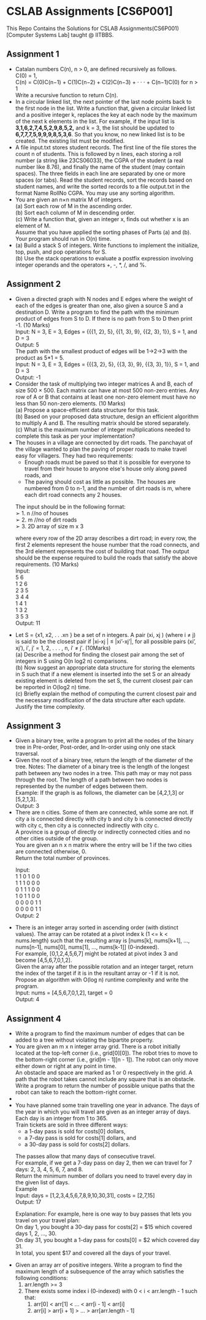 <h1>CSLAB Assignments [CS6P001]</h1>
This Repo Contains the Solutions for CSLAB Assignments(CS6P001)[Computer Systems Lab] taught @ IITBBS.
<h2>Assignment 1</h2>
<ul>
  <li>
    Catalan numbers C(n), n &gt; 0, are defined recursively as follows.<br>
    C(0) = 1,<br>
    C(n) = C(0)C(n−1) + C(1)C(n−2) + C(2)C(n−3) + · · · + C(n−1)C(0) for n &gt; 1<br>
    Write a recursive function to return C(n).<br>
  </li>
  <li>
    In a circular linked list, the next pointer of the last node points back to the first node
    in the list. Write a function that, given a circular linked list and a positive integer k,
    replaces the key at each node by the maximum of the next k elements in the list. For
    example, if the input list is <strong>3,1,6,2,7,4,5,2,9,8,5,2,</strong> and k = 3, the list should be
    updated to <strong> 6,7,7,7,5,9,9,9,8,5,3,6</strong>. So that you know, no new linked list is to be created. The
    existing list must be modified.
  </li>
  <li>
    A file input.txt stores student records. The first line of the file stores the count n of
    students. This is followed by n lines, each storing a roll number (a string like
    23CS06033), the CGPA of the student (a real number like 8.76), and finally the name
    of the student (may contain spaces). The three fields in each line are separated by
    one or more spaces (or tabs). Read the student records, sort the records based on
    student names, and write the sorted records to a file output.txt in the format Name
    RollNo CGPA. You may use any sorting algorithm.
  </li>
  <li>
    You are given an n×n matrix M of integers.<br>
    (a) Sort each row of M in the ascending order.<br>
    (b) Sort each column of M in descending order.<br>
    (c) Write a function that, given an integer x, finds out whether x is an element of M.<br>
    Assume that you have applied the sorting phases of Parts (a) and (b). Your
    program should run in O(n) time.
  </li>
  <li>
    (a) Build a stack S of integers. Write functions to implement the initialize, top, push,
    and pop operations for S.<br>
    (b) Use the stack operations to evaluate a postfix expression involving integer
    operands and the operators +, -, *, /, and %.<br>
  </li>
</ul>

<h2>Assignment 2</h2>
<ul>
  <li>
    Given a directed graph with N nodes and E edges where the weight of each of the
edges is greater than one, also given a source S and a destination D. Write a program
to find the path with the minimum product of edges from S to D. If there is no path
from S to D then print -1. (10 Marks)<br>
Input: N = 3, E = 3, Edges = {{{1, 2}, 5}, {{1, 3}, 9}, {{2, 3}, 1}}, S = 1, and D = 3<br>
Output: 5<br>
The path with the smallest product of edges will be 1->2->3
with the product as 5*1 = 5.<br>
Input: N = 3, E = 3, Edges = {{{3, 2}, 5}, {{3, 3}, 9}, {{3, 3}, 1}}, S = 1, and D = 3<br>
Output: -1<br>
  </li>
  <li>
    Consider the task of multiplying two integer matrices A and B, each of size 500 × 500.
Each matrix can have at most 500 non-zero entries. Any row of A or B that contains at
least one non-zero element must have no less than 50 non-zero elements. (10 Marks)<br>
(a) Propose a space-efficient data structure for this task.<br>
(b) Based on your proposed data structure, design an efficient algorithm to multiply
A and B. The resulting matrix should be stored separately.<br>
(c) What is the maximum number of integer multiplications needed to complete this
task as per your implementation?<br>
  </li>
  <li>
    The houses in a village are connected by dirt roads. The panchayat of the village
wanted to plan the paving of proper roads to make travel easy for villagers. They had
two requirements:<br>
<ul>
<li>Enough roads must be paved so that it is possible for everyone to travel from
their house to anyone else's house only along paved roads, and </li>
<li>The paving should cost as little as possible. The houses are numbered from 0
to n-1, and the number of dirt roads is m, where each dirt road connects any
2 houses.</li>
</ul>

The input should be in the following format:<br>
➢ 1. n //no of houses<br>
➢ 2. m //no of dirt roads<br>
➢ 3. 2D array of size m x 3<br>

where every row of the 2D array describes a dirt road; in every row, the first 2
elements represent the house number that the road connects, and the 3rd element
represents the cost of building that road.
The output should be the expense required to build the roads that satisfy the above
requirements. (10 Marks)<br>
Input:<br>
5 6 <br>
1 2 6<br>
2 3 5<br>
3 4 4<br>
1 4 1<br>
1 3 2<br>
3 5 3<br>
Output:
11
  </li>
  <li>
    Let S = {x1, x2, . . .xn
} be a set of n integers. A pair (xi, xj ) (where i ≠ j) is said to be the
closest pair if |xi-xj | ≤ |xi’-xj’|, for all possible pairs (xi’, xj’), i′, j′ = 1, 2, . . . , n, i′ ≠ j′. (10Marks)<br>
(a) Describe a method for finding the closest pair among the set of integers in
S using O(n log2 n) comparisons.<br>
(b) Now suggest an appropriate data structure for storing the elements in S
such that if a new element is inserted into the set S or an already existing
element is deleted from the set S, the current closest pair can be reported in
O(log2 n) time.<br>
(c) Briefly explain the method of computing the current closest pair and the
necessary modification of the data structure after each update. Justify the
time complexity.<br>
  </li>
</ul>

<h2>Assignment 3</h2>
<ul>

<li>Given a binary tree, write a program to print all the nodes of the binary tree in
Pre-order, Post-order, and In-order using only one stack traversal.</li>
<li>Given the root of a binary tree, return the length of the diameter of the tree.
Notes:
The diameter of a binary tree is the length of the longest path between any two
nodes in a tree. This path may or may not pass through the root.
The length of a path between two nodes is represented by the number of edges
between them.<br>
Example: If the graph is as follows, the diameter can be [4,2,1,3] or [5,2,1,3].<br>
Output: 3<br>
</li>
<li>There are n cities. Some of them are connected, while some are not. If city a is
connected directly with city b and city b is connected directly with city c, then city a
is connected indirectly with city c.<br>
A province is a group of directly or indirectly connected cities and no other cities
outside of the group.<br>
You are given an n x n matrix where the entry will be 1 if the two cities are
connected otherwise, 0.<br>
Return the total number of provinces.<br>

Input:<br>
1 1 0 1 0 0<br>
1 1 1 0 0 0<br>
0 1 1 1 0 0<br>
1 0 1 1 0 0<br>
0 0 0 0 1 1<br>
0 0 0 0 1 1<br>
Output: 2<br>
</li>
<li>There is an integer array sorted in ascending order (with distinct values).
The array can be rotated at a pivot index k (1 <= k < nums.length) such that the
resulting array is [nums[k], nums[k+1], ..., nums[n-1], nums[0], nums[1], ...,
nums[k-1]] (0-indexed).<br>
For example, [0,1,2,4,5,6,7] might be rotated at pivot index 3 and become
[4,5,6,7,0,1,2].<br>
Given the array after the possible rotation and an integer target, return the index of
the target if it is in the resultant array or -1 if it is not.<br>
Propose an algorithm with O(log n) runtime complexity and write the program.<br>
Input: nums = [4,5,6,7,0,1,2], target = 0<br>
Output: 4<br>
</li>
</ul>

<h2>Assignment 4</h2>
<ul>
<li>Write a program to find the maximum number of edges that can be added to a tree
without violating the bipartite property.</li>
<li>You are given an m x n integer array grid. There is a robot initially located at the
top-left corner (i.e., grid[0][0]). The robot tries to move to the bottom-right corner
(i.e., grid[m - 1][n - 1]). The robot can only move either down or right at any point in
time.<br>
An obstacle and space are marked as 1 or 0 respectively in the grid. A path that the
robot takes cannot include any square that is an obstacle.<br>
Write a program to return the number of possible unique paths that the robot can
take to reach the bottom-right corner.<li>
<li>You have planned some train travelling one year in advance. The days of the year in
which you will travel are given as an integer array of days. Each day is an integer from
1 to 365.<br>
Train tickets are sold in three different ways:<br>
  <ul>
   <li> a 1-day pass is sold for costs[0] dollars,</li>
   <li> a 7-day pass is sold for costs[1] dollars, and</li>
   <li> a 30-day pass is sold for costs[2] dollars.</li>
  </ul>

The passes allow that many days of consecutive travel.<br>
For example, if we get a 7-day pass on day 2, then we can travel for 7 days: 2, 3, 4, 5,
6, 7, and 8.<br>
Return the minimum number of dollars you need to travel every day in the given list
of days.<br>
Example<br>
Input: days = [1,2,3,4,5,6,7,8,9,10,30,31], costs = [2,7,15]<br>
Output: 17<br>

Explanation: For example, here is one way to buy passes that lets you travel on your
travel plan:<br>
On day 1, you bought a 30-day pass for costs[2] = $15 which covered days 1, 2, ..., 30.<br>
On day 31, you bought a 1-day pass for costs[0] = $2 which covered day 31.<br>
In total, you spent $17 and covered all the days of your travel.<br>

<li>Given an array arr of positive integers. Write a program to find the maximum length
of a subsequence of the array which satisfies the following conditions:<br>
  <ol>
    <li>arr.length >= 3</li>
<li>There exists some index i (0-indexed) with 0 < i < arr.length - 1 such that:
<ol>
 <li>arr[0] < arr[1] < ... < arr[i - 1] < arr[i]
 <li>arr[i] > arr[i + 1] > ... > arr[arr.length - 1]
  </ol>
   </li>
</ol>
</ul>
